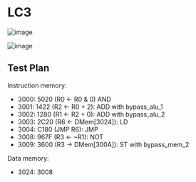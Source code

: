 # LC3
![image](https://github.com/coolnikitav/learning/assets/30304422/28a4dc9e-65af-4c24-a04c-d40f763849bf)

![image](https://github.com/coolnikitav/learning/assets/30304422/d31ad4a9-4693-4286-ae73-3734d6f411ad)

## Test Plan
Instruction memory:
- 3000: 5020 (R0 <- R0 & 0) AND
- 3001: 1422 (R2 <- R0 + 2): ADD with bypass_alu_1
- 3002: 1280 (R1 <- R2 + 0): ADD with bypass_alu_2
- 3003: 2C20 (R6 <- DMem[3024]): LD
- 3004: C180 (JMP R6): JMP
- 3008: 967F (R3 <- ~R1): NOT
- 3009: 3600 (R3 -> DMem[300A]): ST with bypass_mem_2

Data memory:
- 3024: 3008

